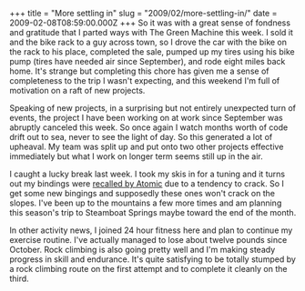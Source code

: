 +++
title = "More settling in"
slug = "2009/02/more-settling-in/"
date = 2009-02-08T08:59:00.000Z
+++
So it was with a great sense of fondness and gratitude that I parted ways with The Green Machine this week. I sold it and the bike rack to a guy across town, so I drove the car with the bike on the rack to his place, completed the sale, pumped up my tires using his bike pump (tires have needed air since September), and rode eight miles back home. It's strange but completing this chore has given me a sense of completeness to the trip I wasn't expecting, and this weekend I'm full of motivation on a raft of new projects.

Speaking of new projects, in a surprising but not entirely unexpected turn of events, the project I have been working on at work since September was abruptly canceled this week. So once again I watch months worth of code drift out to sea, never to see the light of day. So this generated a lot of upheaval. My team was split up and put onto two other projects effective immediately but what I work on longer term seems still up in the air.

I caught a lucky break last week. I took my skis in for a tuning and it turns out my bindings were [recalled by Atomic](http://www.cpsc.gov/cpscpub/prerel/prhtml09/09077.html) due to a tendency to crack. So I get some new bingings and supposedly these ones won't crack on the slopes. I've been up to the mountains a few more times and am planning this season's trip to Steamboat Springs maybe toward the end of the month.

In other activity news, I joined 24 hour fitness here and plan to continue my exercise routine. I've actually managed to lose about twelve pounds since October. Rock climbing is also going pretty well and I'm making steady progress in skill and endurance. It's quite satisfying to be totally stumped by a rock climbing route on the first attempt and to complete it cleanly on the third.